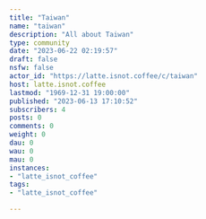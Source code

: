 ```yaml
---
title: "Taiwan" 
name: "taiwan"
description: "All about Taiwan"
type: community
date: "2023-06-22 02:19:57"
draft: false
nsfw: false
actor_id: "https://latte.isnot.coffee/c/taiwan"
host: latte.isnot.coffee
lastmod: "1969-12-31 19:00:00"
published: "2023-06-13 17:10:52"
subscribers: 4
posts: 0
comments: 0
weight: 0
dau: 0
wau: 0
mau: 0
instances:
- "latte_isnot_coffee"
tags: 
- "latte_isnot_coffee"

---
```

